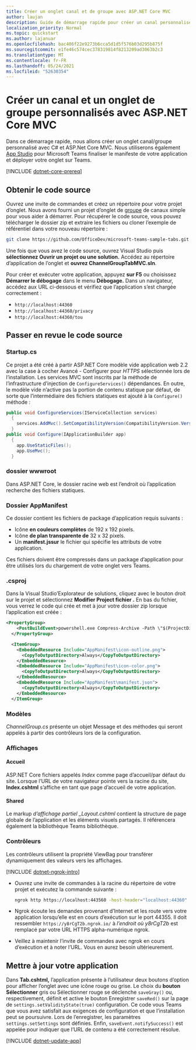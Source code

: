 ```yaml
---
title: Créer un onglet canal et de groupe avec ASP.NET Core MVC
author: laujan
description: Guide de démarrage rapide pour créer un canal personnalisé et un onglet de groupe avec ASP.NET Core MVC
localization_priority: Normal
ms.topic: quickstart
ms.author: lajanuar
ms.openlocfilehash: bac406f22e9273b6cca5d1d5f576b03d295b875f
ms.sourcegitcommit: e1fe46c574cec378319814f8213209ad3063b2c3
ms.translationtype: MT
ms.contentlocale: fr-FR
ms.lasthandoff: 05/24/2021
ms.locfileid: "52630354"
---
```

# <a name="create-a-custom-channel-and-group-tab-with-aspnet-core-mvc"></a>Créer un canal et un onglet de groupe personnalisés avec ASP.NET Core MVC

Dans ce démarrage rapide, nous allons créer un onglet canal/groupe personnalisé avec C# et ASP.Net Core MVC. Nous utiliserons également [App Studio](~/concepts/build-and-test/app-studio-overview.md) pour Microsoft Teams finaliser le manifeste de votre application et déployer votre onglet sur Teams.

[!INCLUDE [dotnet-core-prereq](~/includes/tabs/dotnet-core-prereq.md)]

## <a name="get-the-source-code"></a>Obtenir le code source

Ouvrez une invite de commandes et créez un répertoire pour votre projet d’onglet. Nous avons fourni un projet d’onglet de [groupe](https://github.com/OfficeDev/microsoft-teams-sample-tabs/tree/master/ChannelGroupTabMVC) de canaux simple pour vous aider à démarrer. Pour récupérer le code source, vous pouvez télécharger le dossier zip et extraire les fichiers ou cloner l’exemple de référentiel dans votre nouveau répertoire :

```bash
git clone https://github.com/OfficeDev/microsoft-teams-sample-tabs.git
```

Une fois que vous avez le code source, ouvrez Visual Studio puis **sélectionnez Ouvrir un projet ou une solution.** Accédez au répertoire d’application de l’onglet et **ouvrez ChannelGroupTabMVC.sln**.

Pour créer et exécuter votre application, appuyez **sur F5** ou choisissez **Démarrer le débogage** dans le menu **Débogage.** Dans un navigateur, accédez aux URL ci-dessous et vérifiez que l’application s’est chargée correctement :

- `http://localhost:44360`
- `http://localhost:44360/privacy`
- `http://localhost:44360/tou`

## <a name="review-the-source-code"></a>Passer en revue le code source

### <a name="startupcs"></a>Startup.cs

Ce projet a été créé à partir ASP.NET Core modèle vide application web 2.2 avec la case à cocher Avancé - Configurer pour *HTTPS* sélectionnée lors de l’installation. Les services MVC sont inscrits par la méthode de l’infrastructure d’injection de `ConfigureServices()` dépendances. En outre, le modèle vide n’active pas la portion de contenu statique par défaut, de sorte que l’intermédiaire des fichiers statiques est ajouté à la `Configure()` méthode :

```csharp
public void ConfigureServices(IServiceCollection services)
  {
    services.AddMvc().SetCompatibilityVersion(CompatibilityVersion.Version_2_2);
  }
public void Configure(IApplicationBuilder app)
  {
    app.UseStaticFiles();
    app.UseMvc();
  }
```

### <a name="wwwroot-folder"></a>dossier wwwroot

Dans ASP.NET Core, le dossier racine web est l’endroit où l’application recherche des fichiers statiques.

### <a name="appmanifest-folder"></a>Dossier AppManifest

Ce dossier contient les fichiers de package d’application requis suivants :

- Icône **en couleurs complètes** de 192 x 192 pixels.
- Icône **de plan transparente de** 32 x 32 pixels.
- Un **manifest.jssur** le fichier qui spécifie les attributs de votre application.

Ces fichiers doivent être compressés dans un package d’application pour être utilisés lors du chargement de votre onglet vers Teams.

### <a name="csproj"></a>.csproj

Dans la Visual Studio’Explorateur de solutions, cliquez avec le bouton droit sur le projet et sélectionnez **Modifier Project fichier .** En bas du fichier, vous verrez le code qui crée et met à jour votre dossier zip lorsque l’application est créée :

```xml
<PropertyGroup>
    <PostBuildEvent>powershell.exe Compress-Archive -Path \"$(ProjectDir)AppManifest\*\" -DestinationPath \"$(TargetDir)tab.zip\" -Force</PostBuildEvent>
  </PropertyGroup>

  <ItemGroup>
    <EmbeddedResource Include="AppManifest\icon-outline.png">
      <CopyToOutputDirectory>Always</CopyToOutputDirectory>
    </EmbeddedResource>
    <EmbeddedResource Include="AppManifest\icon-color.png">
      <CopyToOutputDirectory>Always</CopyToOutputDirectory>
    </EmbeddedResource>
    <EmbeddedResource Include="AppManifest\manifest.json">
      <CopyToOutputDirectory>Always</CopyToOutputDirectory>
    </EmbeddedResource>
  </ItemGroup>
```

### <a name="models"></a>Modèles

*ChannelGroup.cs* présente un objet Message et des méthodes qui seront appelés à partir des contrôleurs lors de la configuration.

### <a name="views"></a>Affichages

#### <a name="home"></a>Accueil

ASP.NET Core fichiers appelés *Index* comme page d’accueil/par défaut du site. Lorsque l’URL de votre navigateur pointe vers la racine du site, **Index.cshtml** s’affiche en tant que page d’accueil de votre application.

#### <a name="shared"></a>Shared

Le markup *d’affichage partiel _Layout.cshtml* contient la structure de page globale de l’application et les éléments visuels partagés. Il référencera également la bibliothèque Teams bibliothèque.

### <a name="controllers"></a>Contrôleurs

Les contrôleurs utilisent la propriété ViewBag pour transférer dynamiquement des valeurs vers les affichages.

[!INCLUDE [dotnet-ngrok-intro](~/includes/tabs/dotnet-ngrok-intro.md)]

- Ouvrez une invite de commandes à la racine du répertoire de votre projet et exécutez la commande suivante :

    ```bash
    ngrok http https://localhost:443560 -host-header="localhost:44360"
    ```

- Ngrok écoute les demandes provenant d’Internet et les route vers votre application lorsqu’elle est en cours d’exécution sur le port 44355.  Il doit ressembler `https://y8rCgT2b.ngrok.io/` à *l’endroit où y8rCgT2b* est remplacé par votre URL HTTPS alpha-numérique ngrok.

- Veillez à maintenir l’invite de commandes avec ngrok en cours d’exécution et à noter l’URL. Vous en aurez besoin ultérieurement.

## <a name="update-your-application"></a>Mettre à jour votre application

Dans **Tab.cshtml,** l’application présente à l’utilisateur deux boutons d’option pour afficher l’onglet avec une icône rouge ou grise. Le choix du  **bouton Sélectionner** gris ou Sélectionner rouge se déclenche `saveGray()` ou, respectivement, définit et active le bouton Enregistrer `saveRed()` sur la page de `settings.setValidityState(true)` configuration.  Ce code vous Teams que vous avez satisfait aux exigences de configuration et que l’installation peut se poursuivre. Lors de l’enregistrer, les paramètres `settings.setSettings` sont définies. Enfin, `saveEvent.notifySuccess()` est appelée pour indiquer que l’URL de contenu a été correctement résolue.

[!INCLUDE [dotnet-update-app](~/includes/tabs/dotnet-update-chan-grp-app.md)]
